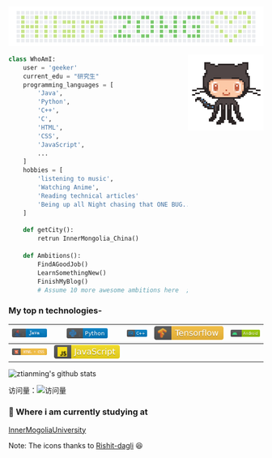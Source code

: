 <!---
Please consider starring the repo if you find this useful in any manner
or use it. It helps me a lot.
如果您觉得对您有用的话，请不要吝啬您手中的星星。
-->
<!-- The header image is created by the custom contribution, you can download the file to create your own image -->
<a href="https://github.com/ztianming"><img src="https://github.com/ztianming/ztianming/blob/master/images/header_image.png" width="900"></a>

<img align='right' src='https://github.com/ztianming/ztianming/blob/master/images/octocat-anime.gif' width='150"'>

```python
class WhoAmI:
    user = 'geeker'
    current_edu = "研究生"
    programming_languages = [
        'Java',
        'Python',
        'C++',
        'C',
        'HTML',
        'CSS',
        'JavaScript',
        ...
    ]
    hobbies = [
        'listening to music',
        'Watching Anime',
        'Reading technical articles'
        'Being up all Night chasing that ONE BUG...'
    ]

    def getCity():
        retrun InnerMongolia_China()

    def Ambitions():
        FindAGoodJob()
        LearnSomethingNew()
        FinishMyBlog()
        # Assume 10 more awesome ambitions here  ;)
```
### My top n technologies-

|![](https://github.com/ztianming/ztianming/blob/master/badges/java.png)|![](https://github.com/ztianming/ztianming/blob/master/badges/python.png)|![](https://github.com/ztianming/ztianming/blob/master/badges/c++.png)|![](https://github.com/ztianming/ztianming/blob/master/badges/tensorflow.svg) | ![](https://github.com/ztianming/ztianming/blob/master/badges/android.png) |
|---|---|---|---|---|
|![](https://github.com/ztianming/ztianming/blob/master/badges/html.png) | ![](https://github.com/ztianming/ztianming/blob/master/badges/javascript.svg)| | | |

<!-- username= replace your own username-->
![ztianming's github stats](https://github-readme-stats.vercel.app/api?username=ztianming&hide=[%22issues%22]&show_icons=true)

访问量：![访问量](https://profile-counter.glitch.me/ztianming/count.svg)
### 💼 Where i am currently studying at
[InnerMogoliaUniversity](https://www.imu.edu.cn/)

Note: The icons thanks to [Rishit-dagli](https://github.com/Rishit-dagli/) :laughing:
<!--
**ztianming/ztianming** is a ✨ _special_ ✨ repository because its `README.md` (this file) appears on your GitHub profile.
### Hi there 👋
Here are some ideas to get you started:

- 🔭 I’m currently working on ...
- 🌱 I’m currently learning ...
- 👯 I’m looking to collaborate on ...
- 🤔 I’m looking for help with ...
- 💬 Ask me about ...
- 📫 How to reach me: ...
- 😄 Pronouns: ...
- ⚡ Fun fact: ...
-->
